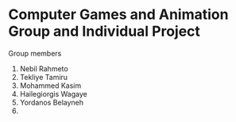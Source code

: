 # Computer Games and Animation Group and Individual Project

Group members

1. Nebil Rahmeto
2. Tekliye Tamiru
3. Mohammed Kasim
4. Hailegiorgis Wagaye
5. Yordanos Belayneh
6.
